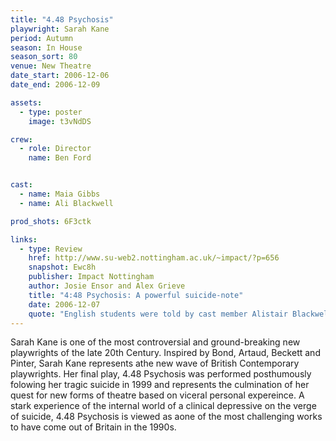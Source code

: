 ```yaml
---
title: "4.48 Psychosis"
playwright: Sarah Kane
period: Autumn
season: In House
season_sort: 80
venue: New Theatre
date_start: 2006-12-06
date_end: 2006-12-09

assets:
  - type: poster
    image: t3vNdDS

crew:
  - role: Director
    name: Ben Ford


cast:
  - name: Maia Gibbs
  - name: Ali Blackwell

prod_shots: 6F3ctk

links:
  - type: Review
    href: http://www.su-web2.nottingham.ac.uk/~impact/?p=656
    snapshot: Ewc8h
    publisher: Impact Nottingham
    author: Josie Ensor and Alex Grieve
    title: "4:48 Psychosis: A powerful suicide-note"
    date: 2006-12-07
    quote: "English students were told by cast member Alistair Blackwell in a lecture, that we ‘would not enjoy it’ but ‘it would move us’ and this seems to hold true. There is only so much fun one can expect from a play all about depression and such a play requires a dramatic intensity that was successfully realised by the New Theatre actors with their evocative performance."
---
```


Sarah Kane is one of the most controversial and ground-breaking new playwrights of the late 20th Century. Inspired by Bond, Artaud, Beckett and Pinter, Sarah Kane represents athe new wave of British Contemporary playwrights. Her final play, 4.48 Psychosis was performed posthumously folowing her tragic suicide in 1999 and represents the culmination of her quest for new forms of theatre based on viceral personal expereince. A stark experience of the internal world of a clinical depressive on the verge of suicide, 4.48 Psychosis is viewed as aone of the most challenging works to have come out of Britain in the 1990s.
